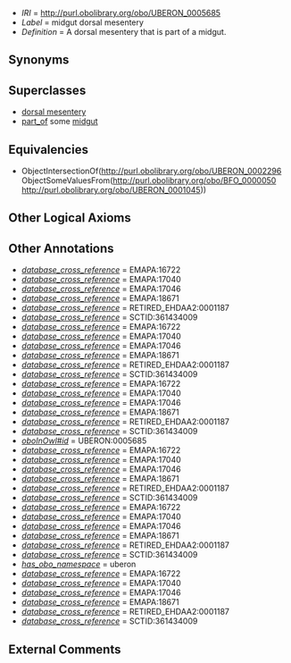  * *IRI* = http://purl.obolibrary.org/obo/UBERON_0005685
 * *Label* = midgut dorsal mesentery
 * *Definition* = A dorsal mesentery that is part of a midgut.

## Synonyms


## Superclasses

 * [dorsal mesentery](../../UBERON/96/UBERON_0002296.md)
 * [part_of](../../BFO/50/BFO_0000050.md) some [midgut](../../UBERON/45/UBERON_0001045.md)

## Equivalencies

 * ObjectIntersectionOf(<http://purl.obolibrary.org/obo/UBERON_0002296> ObjectSomeValuesFrom(<http://purl.obolibrary.org/obo/BFO_0000050> <http://purl.obolibrary.org/obo/UBERON_0001045>))

## Other Logical Axioms


## Other Annotations

 * *[database_cross_reference](../../ef/oboInOwl#hasDbXref.md)* = EMAPA:16722
 * *[database_cross_reference](../../ef/oboInOwl#hasDbXref.md)* = EMAPA:17040
 * *[database_cross_reference](../../ef/oboInOwl#hasDbXref.md)* = EMAPA:17046
 * *[database_cross_reference](../../ef/oboInOwl#hasDbXref.md)* = EMAPA:18671
 * *[database_cross_reference](../../ef/oboInOwl#hasDbXref.md)* = RETIRED_EHDAA2:0001187
 * *[database_cross_reference](../../ef/oboInOwl#hasDbXref.md)* = SCTID:361434009
 * *[database_cross_reference](../../ef/oboInOwl#hasDbXref.md)* = EMAPA:16722
 * *[database_cross_reference](../../ef/oboInOwl#hasDbXref.md)* = EMAPA:17040
 * *[database_cross_reference](../../ef/oboInOwl#hasDbXref.md)* = EMAPA:17046
 * *[database_cross_reference](../../ef/oboInOwl#hasDbXref.md)* = EMAPA:18671
 * *[database_cross_reference](../../ef/oboInOwl#hasDbXref.md)* = RETIRED_EHDAA2:0001187
 * *[database_cross_reference](../../ef/oboInOwl#hasDbXref.md)* = SCTID:361434009
 * *[database_cross_reference](../../ef/oboInOwl#hasDbXref.md)* = EMAPA:16722
 * *[database_cross_reference](../../ef/oboInOwl#hasDbXref.md)* = EMAPA:17040
 * *[database_cross_reference](../../ef/oboInOwl#hasDbXref.md)* = EMAPA:17046
 * *[database_cross_reference](../../ef/oboInOwl#hasDbXref.md)* = EMAPA:18671
 * *[database_cross_reference](../../ef/oboInOwl#hasDbXref.md)* = RETIRED_EHDAA2:0001187
 * *[database_cross_reference](../../ef/oboInOwl#hasDbXref.md)* = SCTID:361434009
 * *[oboInOwl#id](../../id/oboInOwl#id.md)* = UBERON:0005685
 * *[database_cross_reference](../../ef/oboInOwl#hasDbXref.md)* = EMAPA:16722
 * *[database_cross_reference](../../ef/oboInOwl#hasDbXref.md)* = EMAPA:17040
 * *[database_cross_reference](../../ef/oboInOwl#hasDbXref.md)* = EMAPA:17046
 * *[database_cross_reference](../../ef/oboInOwl#hasDbXref.md)* = EMAPA:18671
 * *[database_cross_reference](../../ef/oboInOwl#hasDbXref.md)* = RETIRED_EHDAA2:0001187
 * *[database_cross_reference](../../ef/oboInOwl#hasDbXref.md)* = SCTID:361434009
 * *[database_cross_reference](../../ef/oboInOwl#hasDbXref.md)* = EMAPA:16722
 * *[database_cross_reference](../../ef/oboInOwl#hasDbXref.md)* = EMAPA:17040
 * *[database_cross_reference](../../ef/oboInOwl#hasDbXref.md)* = EMAPA:17046
 * *[database_cross_reference](../../ef/oboInOwl#hasDbXref.md)* = EMAPA:18671
 * *[database_cross_reference](../../ef/oboInOwl#hasDbXref.md)* = RETIRED_EHDAA2:0001187
 * *[database_cross_reference](../../ef/oboInOwl#hasDbXref.md)* = SCTID:361434009
 * *[has_obo_namespace](../../ce/oboInOwl#hasOBONamespace.md)* = uberon
 * *[database_cross_reference](../../ef/oboInOwl#hasDbXref.md)* = EMAPA:16722
 * *[database_cross_reference](../../ef/oboInOwl#hasDbXref.md)* = EMAPA:17040
 * *[database_cross_reference](../../ef/oboInOwl#hasDbXref.md)* = EMAPA:17046
 * *[database_cross_reference](../../ef/oboInOwl#hasDbXref.md)* = EMAPA:18671
 * *[database_cross_reference](../../ef/oboInOwl#hasDbXref.md)* = RETIRED_EHDAA2:0001187
 * *[database_cross_reference](../../ef/oboInOwl#hasDbXref.md)* = SCTID:361434009

## External Comments

